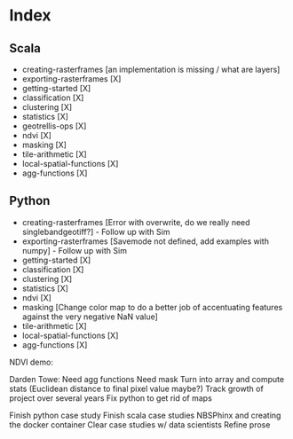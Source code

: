 # Index

## Scala
* creating-rasterframes [an implementation is missing / what are layers]
* exporting-rasterframes [X]
* getting-started [X]
* classification [X]
* clustering [X]
* statistics [X]
* geotrellis-ops [X]
* ndvi [X] 
* masking [X]
* tile-arithmetic [X]
* local-spatial-functions [X]
* agg-functions [X]

## Python
* creating-rasterframes [Error with overwrite, do we really need singlebandgeotiff?] - Follow up with Sim
* exporting-rasterframes [Savemode not defined, add examples with numpy] - Follow up with Sim
* getting-started [X]
* classification [X]
* clustering [X]
* statistics [X]
* ndvi [X]
* masking [Change color map to do a better job of accentuating features against the very negative NaN value]
* tile-arithmetic [X]
* local-spatial-functions [X]
* agg-functions [X]

NDVI demo:

Darden Towe:
Need agg functions
Need mask
Turn into array and compute stats (Euclidean distance to final pixel value maybe?)
Track growth of project over several years
Fix python to get rid of maps

Finish python case study 
Finish scala case studies
NBSPhinx and creating the docker container
Clear case studies w/ data scientists
Refine prose
